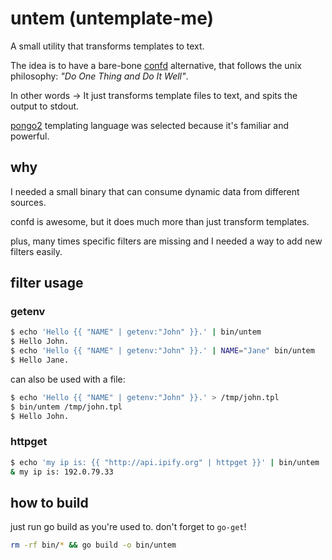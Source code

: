 # untem (untemplate-me)
A small utility that transforms templates to text.

The idea is to have a bare-bone [confd](http://confd.io) alternative, that follows the unix philosophy: _"Do One Thing and Do It Well"_.

In other words -> It just transforms template files to text, and spits the output to stdout.

[pongo2](https://github.com/flosch/pongo2) templating language was selected because it's familiar and powerful.


## why

I needed a small binary that can consume dynamic data from different sources.

confd is awesome, but it does much more than just transform templates.

plus, many times specific filters are missing and I needed a way to add new filters easily.

## filter usage

### getenv
```bash
$ echo 'Hello {{ "NAME" | getenv:"John" }}.' | bin/untem
$ Hello John.
$ echo 'Hello {{ "NAME" | getenv:"John" }}.' | NAME="Jane" bin/untem
$ Hello Jane.
```

can also be used with a file:

```bash
$ echo 'Hello {{ "NAME" | getenv:"John" }}.' > /tmp/john.tpl
$ bin/untem /tmp/john.tpl
$ Hello John.
```

### httpget
```bash
$ echo 'my ip is: {{ "http://api.ipify.org" | httpget }}' | bin/untem
& my ip is: 192.0.79.33
```

## how to build

just run go build as you're used to.
don't forget to `go-get`!

```bash
rm -rf bin/* && go build -o bin/untem
```
